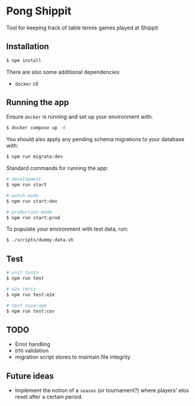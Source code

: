 # Pong Shippit

Tool for keeping track of table tennis games played at Shippit

## Installation

```bash
$ npm install
```

There are also some additional dependencies:

- `docker` cli

## Running the app

Ensure `docker` is running and set up your environment with:

```bash
$ docker compose up -d
```

You should also apply any pending schema migrations to your database with:

```bash
$ npm run migrate:dev
```

Standard commands for running the app:

```bash
# development
$ npm run start

# watch mode
$ npm run start:dev

# production mode
$ npm run start:prod
```

To populate your environment with test data, run:

```bash
$ ./scripts/dummy-data.sh
```

## Test

```bash
# unit tests
$ npm run test

# e2e tests
$ npm run test:e2e

# test coverage
$ npm run test:cov
```

## TODO

- Error handling
- `DTO` validation
- migration script stores to maintain file integrity

## Future ideas

- Implement the notion of a `season` (or tournament?) where players' elos reset after a certain period.
